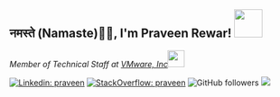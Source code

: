 <h2>नमस्ते (Namaste)🙏🏻, I'm Praveen Rewar! <img src="https://media.giphy.com/media/12oufCB0MyZ1Go/giphy.gif" width="50"></h2>
<p><em>Member of Technical Staff at <a href="https://www.vmware.com/">VMware, Inc</a><img src="https://media.giphy.com/media/WUlplcMpOCEmTGBtBW/giphy.gif" width="30"> 
</em></p>

[![Linkedin: praveen](https://img.shields.io/badge/-praveen-blue?style=flat-square&logo=Linkedin&logoColor=white&link=https://www.linkedin.com/in/praveenrewar/)](https://www.linkedin.com/in/praveenrewar/)
[![StackOverflow: praveen](https://img.shields.io/badge/-praveen-white?style=flat-square&logo=Stackoverflow&logoColor=red&link=https://stackoverflow.com/users/6396157/praveen-rewar)](https://stackoverflow.com/users/6396157/praveen-rewar)
![GitHub followers](https://img.shields.io/github/followers/praveenrewar?label=Follow&style=social)
![](https://visitor-badge.glitch.me/badge?page_id=praveenrewar.praveenrewar) 

